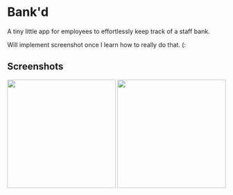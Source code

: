 # Bank'd
A tiny little app for employees to effortlessly keep track of a staff bank.

Will implement screenshot once I learn how to really do that. (:

## Screenshots

<img src="/../screenshots/screens/screen1.png?raw=true" width="250" />
<img src="/../screenshots/screens/screen2.png?raw=true" width="250" />
